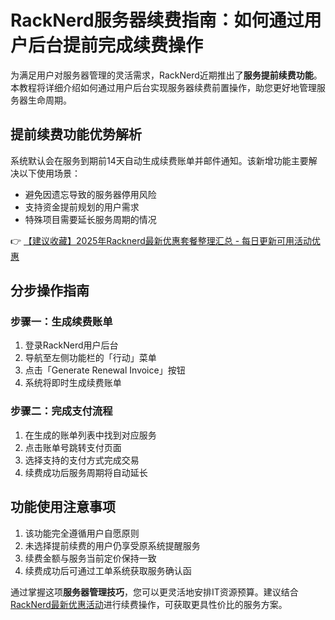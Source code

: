 # RackNerd服务器续费指南：如何通过用户后台提前完成续费操作

为满足用户对服务器管理的灵活需求，RackNerd近期推出了**服务提前续费功能**。本教程将详细介绍如何通过用户后台实现服务器续费前置操作，助您更好地管理服务器生命周期。

## 提前续费功能优势解析
系统默认会在服务到期前14天自动生成续费账单并邮件通知。该新增功能主要解决以下使用场景：
- 避免因遗忘导致的服务器停用风险
- 支持资金提前规划的用户需求
- 特殊项目需要延长服务周期的情况

👉 [【建议收藏】2025年Racknerd最新优惠套餐整理汇总 - 每日更新可用活动优惠](https://bit.ly/Rack_Nerd)

## 分步操作指南
### 步骤一：生成续费账单
1. 登录RackNerd用户后台
2. 导航至左侧功能栏的「行动」菜单
3. 点击「Generate Renewal Invoice」按钮
4. 系统将即时生成续费账单

### 步骤二：完成支付流程
1. 在生成的账单列表中找到对应服务
2. 点击账单号跳转支付页面
3. 选择支持的支付方式完成交易
4. 续费成功后服务周期将自动延长

## 功能使用注意事项
1. 该功能完全遵循用户自愿原则
2. 未选择提前续费的用户仍享受原系统提醒服务
3. 续费金额与服务当前定价保持一致
4. 续费成功后可通过工单系统获取服务确认函

通过掌握这项**服务器管理技巧**，您可以更灵活地安排IT资源预算。建议结合[RackNerd最新优惠活动](https://bit.ly/Rack_Nerd)进行续费操作，可获取更具性价比的服务方案。